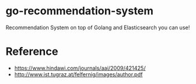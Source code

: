 # go-recommendation-system
Recommendation System on top of Golang and Elasticsearch you can use!

# Reference
* https://www.hindawi.com/journals/aai/2009/421425/
* http://www.ist.tugraz.at/felfernig/images/author.pdf
